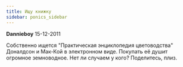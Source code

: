 ```yaml
---
title: Ищу книжку
sidebar: ponics_sidebar
---
```


**Dannieboy** 15-12-2011

Собственно ищется &quot;Практическая энциклопедия цветоводства&quot; Доналдсон и Мак-Кой в электронном виде. Покупать её душит огромное земноводное. Нет ли случаем у кого? Поделитесь, плиз.

